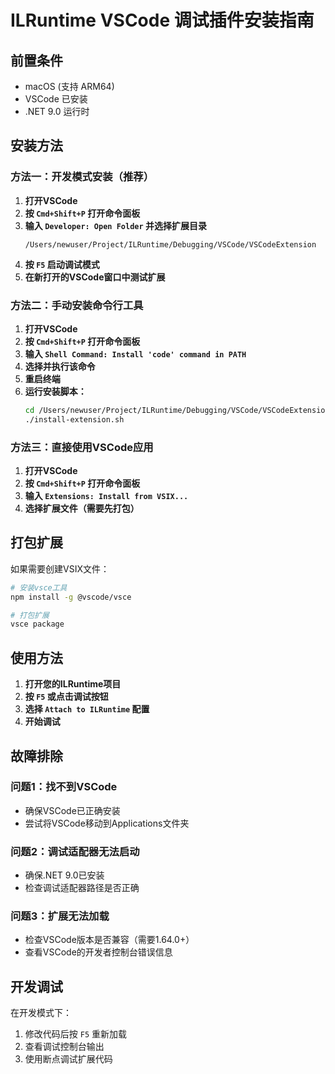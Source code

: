 # ILRuntime VSCode 调试插件安装指南

## 前置条件
- macOS (支持 ARM64)
- VSCode 已安装
- .NET 9.0 运行时

## 安装方法

### 方法一：开发模式安装（推荐）

1. **打开VSCode**
2. **按 `Cmd+Shift+P` 打开命令面板**
3. **输入 `Developer: Open Folder` 并选择扩展目录**
   ```
   /Users/newuser/Project/ILRuntime/Debugging/VSCode/VSCodeExtension
   ```
4. **按 `F5` 启动调试模式**
5. **在新打开的VSCode窗口中测试扩展**

### 方法二：手动安装命令行工具

1. **打开VSCode**
2. **按 `Cmd+Shift+P` 打开命令面板**
3. **输入 `Shell Command: Install 'code' command in PATH`**
4. **选择并执行该命令**
5. **重启终端**
6. **运行安装脚本：**
   ```bash
   cd /Users/newuser/Project/ILRuntime/Debugging/VSCode/VSCodeExtension
   ./install-extension.sh
   ```

### 方法三：直接使用VSCode应用

1. **打开VSCode**
2. **按 `Cmd+Shift+P` 打开命令面板**
3. **输入 `Extensions: Install from VSIX...`**
4. **选择扩展文件（需要先打包）**

## 打包扩展

如果需要创建VSIX文件：

```bash
# 安装vsce工具
npm install -g @vscode/vsce

# 打包扩展
vsce package
```

## 使用方法

1. **打开您的ILRuntime项目**
2. **按 `F5` 或点击调试按钮**
3. **选择 `Attach to ILRuntime` 配置**
4. **开始调试**

## 故障排除

### 问题1：找不到VSCode
- 确保VSCode已正确安装
- 尝试将VSCode移动到Applications文件夹

### 问题2：调试适配器无法启动
- 确保.NET 9.0已安装
- 检查调试适配器路径是否正确

### 问题3：扩展无法加载
- 检查VSCode版本是否兼容（需要1.64.0+）
- 查看VSCode的开发者控制台错误信息

## 开发调试

在开发模式下：
1. 修改代码后按 `F5` 重新加载
2. 查看调试控制台输出
3. 使用断点调试扩展代码
